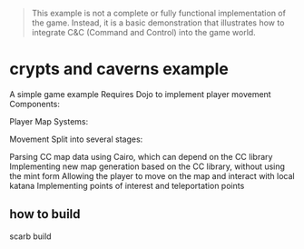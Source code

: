 > This example is not a complete or fully functional implementation of the game. Instead, it is a basic demonstration that illustrates how to integrate C&C (Command and Control) into the game world.

# crypts and caverns example
A simple game example
Requires Dojo to implement player movement
Components:

Player
Map
Systems:

Movement
Split into several stages:

Parsing CC map data using Cairo, which can depend on the CC library
Implementing new map generation based on the CC library, without using the mint form
Allowing the player to move on the map and interact with local katana
Implementing points of interest and teleportation points

## how to build
scarb build